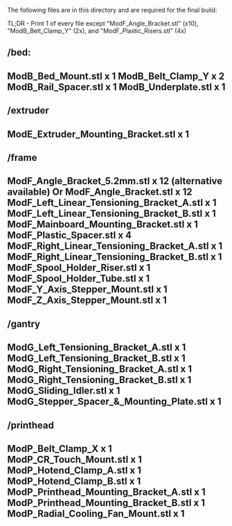 The following files are in this directory and are required for the final build:

TL;DR - Print 1 of every file except "ModF_Angle_Bracket.stl" (x10), "ModB_Belt_Clamp_Y" (2x), and "ModF_Plastic_Risers.stl" (4x)

/bed:
---
ModB_Bed_Mount.stl x 1
ModB_Belt_Clamp_Y x 2
ModB_Rail_Spacer.stl x 1
ModB_Underplate.stl x 1
---

/extruder
---
ModE_Extruder_Mounting_Bracket.stl x 1
---

/frame
---
ModF_Angle_Bracket_5.2mm.stl x 12 (alternative available)
Or
ModF_Angle_Bracket.stl x 12
ModF_Left_Linear_Tensioning_Bracket_A.stl x 1
ModF_Left_Linear_Tensioning_Bracket_B.stl x 1
ModF_Mainboard_Mounting_Bracket.stl x 1
ModF_Plastic_Spacer.stl x 4
ModF_Right_Linear_Tensioning_Bracket_A.stl x 1
ModF_Right_Linear_Tensioning_Bracket_B.stl x 1
ModF_Spool_Holder_Riser.stl x 1
ModF_Spool_Holder_Tube.stl x 1
ModF_Y_Axis_Stepper_Mount.stl x 1
ModF_Z_Axis_Stepper_Mount.stl x 1
---

/gantry
---
ModG_Left_Tensioning_Bracket_A.stl x 1
ModG_Left_Tensioning_Bracket_B.stl x 1
ModG_Right_Tensioning_Bracket_A.stl x 1
ModG_Right_Tensioning_Bracket_B.stl x 1
ModG_Sliding_Idler.stl x 1
ModG_Stepper_Spacer_&_Mounting_Plate.stl x 1
---

/printhead
---
ModP_Belt_Clamp_X x 1
ModP_CR_Touch_Mount.stl x 1
ModP_Hotend_Clamp_A.stl x 1
ModP_Hotend_Clamp_B.stl x 1
ModP_Printhead_Mounting_Bracket_A.stl x 1
ModP_Printhead_Mounting_Bracket_B.stl x 1
ModP_Radial_Cooling_Fan_Mount.stl x 1
---
